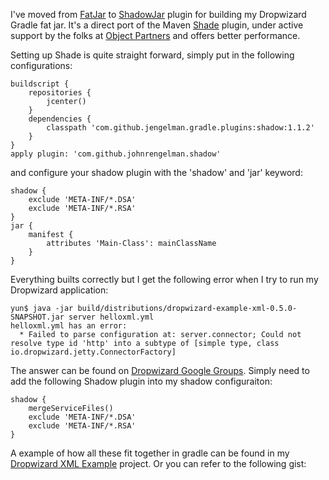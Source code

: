 I've moved from [FatJar][fatjar] to [ShadowJar][shadow] plugin for building my Dropwizard Gradle fat jar. It's a direct port of the Maven [Shade][shade] plugin, under active support by the folks at [Object Partners][objectpartners] and offers better performance.

Setting up Shade is quite straight forward, simply put in the following configurations:

    buildscript {
        repositories {
            jcenter()
        }
        dependencies {
            classpath 'com.github.jengelman.gradle.plugins:shadow:1.1.2'
        }
    }
    apply plugin: 'com.github.johnrengelman.shadow'

and configure your shadow plugin with the 'shadow' and 'jar' keyword:

    shadow {
        exclude 'META-INF/*.DSA'
        exclude 'META-INF/*.RSA'
    }
    jar {
        manifest {
            attributes 'Main-Class': mainClassName
        }
    }

Everything builts correctly but I get the following error when I try to run my Dropwizard application:

    yun$ java -jar build/distributions/dropwizard-example-xml-0.5.0-SNAPSHOT.jar server helloxml.yml
    helloxml.yml has an error:
      * Failed to parse configuration at: server.connector; Could not resolve type id 'http' into a subtype of [simple type, class io.dropwizard.jetty.ConnectorFactory]

The answer can be found on [Dropwizard Google Groups][dw-group]. Simply need to add the following Shadow plugin into my shadow configuraiton:

    shadow {
        mergeServiceFiles()
        exclude 'META-INF/*.DSA'
        exclude 'META-INF/*.RSA'
    }

A example of how all these fit together in gradle can be found in my [Dropwizard XML Example][dropwizard-xml-example] project. Or you can refer to the following gist:

<script src="https://gist.github.com/yunspace/170efc94faa7fe974207.js"></script>

[objectpartners]: http://www.objectpartners.com/2013/07/16/creating-self-contained-executable-jars-with-gradle-and-shadow/
[contact_dw]:     https://github.com/kyleboon/contact_dropwizard/blob/master/build.gradle
[fatjar]:         https://github.com/musketyr/gradle-fatjar-plugin
[shadow]:         https://github.com/johnrengelman/shadow
[shade]:          http://maven.apache.org/plugins/maven-shade-plugin/
[dropwizard-xml-example]: https://github.com/yunspace/dropwizard-xml-example/
[dw-group]:       https://groups.google.com/forum/#!topic/dropwizard-user/3sPfYH9wzlY

